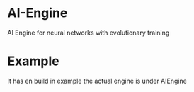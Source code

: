 # AI-Engine
AI Engine for neural networks with evolutionary training

# Example
It has en build in example the actual engine is under AIEngine
